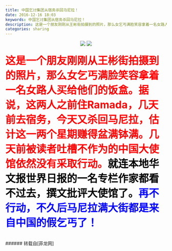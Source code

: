 ```yaml
---
title: 中国乞讨集团从宿务杀回马尼拉！
date: 2016-12-16 18:03
keywords: 中国乞讨集团从宿务杀回马尼拉！
description: 这是一个朋友刚刚从王彬街拍摄到的照片，那么女乞丐满脸笑容拿着一名女路人买给他们的饭盒。据说，这两人之前住Ramada，几天前去宿务，今天又杀回马尼拉，估计这一两个星期赚得盆满钵满。几天前被读者吐槽不作为的中国大使馆依然没有采取行动。就连本地华文报世界日报的一名专栏作家都看不过去，撰文批评大使馆了。再不行动，不久后马尼拉满大街都是来自中国的假乞丐了！
categories: sharing
---
```

<td class="t_f" id="postmessage_443929">

<div align="center">

<img aid="452015" data-cf-modified-380b16f735f6d76c2bf4a882-="" file="data/attachment/forum/201612/16/175812g5uchdsmscdklm5c.jpg.thumb.jpg" id="aimg_452015" inpost="1" onclick="" onmouseover="" src="http://www.flw.ph/data/attachment/forum/201612/16/175812g5uchdsmscdklm5c.jpg" style="cursor:pointer" zoomfile="data/attachment/forum/201612/16/175812g5uchdsmscdklm5c.jpg"/>



<img aid="452014" data-cf-modified-380b16f735f6d76c2bf4a882-="" file="data/attachment/forum/201612/16/175811csktkq7kqbbkwqfv.jpg.thumb.jpg" id="aimg_452014" inpost="1" onclick="" onmouseover="" src="http://www.flw.ph/data/attachment/forum/201612/16/175811csktkq7kqbbkwqfv.jpg" style="cursor:pointer" zoomfile="data/attachment/forum/201612/16/175811csktkq7kqbbkwqfv.jpg"/>


</div><br/>
<div align="left"><strong><font size="6"><font color="#ff00">这是一个朋友刚刚从王彬街拍摄到的照片，那么女乞丐满脸笑容拿着一名女路人买给他们的饭盒。据说，这两人之前住Ramada，几天前去宿务，今天又杀回马尼拉，估计这一两个星期赚得盆满钵满。几天前被读者吐槽不作为的中国大使馆依然没有采取行动。</font><font color="#000000">就连本地华文报世界日报的一名专栏作家都看不过去，撰文批评大使馆了。</font><font color="#0000ff">再不行动，不久后马尼拉满大街都是来自中国的假乞丐了！</font></font></strong></div><br/>
<br/>
</td>
###### 转载自[菲龙网]